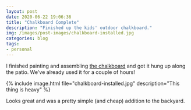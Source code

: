 ```yaml
---
layout: post
date: 2020-06-22 19:06:36
title: "Chalkboard Complete"
description: "Finished up the kids' outdoor chalkboard."
img: /images/post-images/chalkboard-installed.jpg
categories: blog
tags:
- personal
---
```


I finished painting and assembling [the chalkboard](/post/outdoor-chalkboard/ "Outdoor Chalkboard") and got it hung up along the patio. We've already used it for a couple of hours!

{% include image.html file="chalkboard-installed.jpg" description="This thing is heavy" %}

Looks great and was a pretty simple (and cheap) addition to the backyard.
